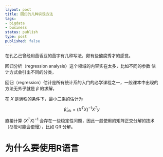 ```yaml
---
layout: post
title: 回归的几种实现方法
tags: 
- bigdata
- business
status: publish
type: post
published: false
---
```


在孔乙己曾经用茴香豆的茴字有几种写法，颇有些酸腐秀才的感觉。

回归分析（regression analysis）这个领域的内容实在太多，比如不同的参数
估计方式会引出不同的分类，

回归（regression）估计是所有统计系的入门的必学课程之一，一般课本中出现的方法无外乎就是 $\beta$ 的求解，

在 $X$ 是满秩的条件下，最小二乘的估计为

$$\hat{\beta}_{ols} = (X^T X)^{-1}X^T y$$

直接计算 $(X^T X)^{-1}$ 会存在一些稳定性问题，因此一般使用的矩阵正交分解的技术（尽管可能会更慢），比如 QR 分解。


# 为什么要使用R语言


